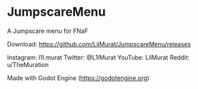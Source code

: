 # JumpscareMenu
A Jumpscare menu for FNaF

Download: https://github.com/LilMurat/JumpscareMenu/releases

Instagram: l1l.murat
Twitter: @L1lMurat
YouTube: LilMurat
Reddit: u/TheMuration

Made with Godot Engine (https://godotengine.org)
